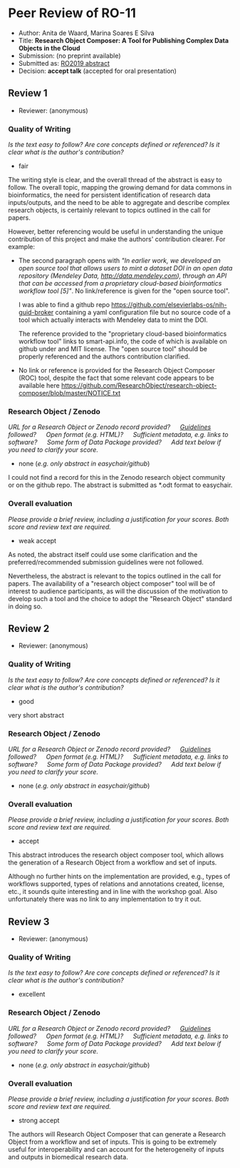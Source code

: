 # Peer Review of RO-11

* Author: Anita de Waard, Marina Soares E Silva
* Title: **Research Object Composer: A Tool for Publishing Complex Data Objects in the Cloud**
* Submission: (no preprint available)
* Submitted as: [RO2019 abstract](https://researchobject.github.io/ro2019/cfp)
* Decision:	**accept talk** (accepted for oral presentation)


## Review 1

* Reviewer: (anonymous)


### Quality of Writing
_Is the text easy to follow? Are core concepts defined or referenced? 
Is it clear what is the author's contribution?_

* fair

The writing style is clear, and the overall thread of the abstract is easy to follow. The overall topic, mapping the growing demand for data commons in bioinformatics, the need for persistent identification of research data inputs/outputs, and the need to be able to aggregate and describe complex research objects, is certainly relevant to topics outlined in the call for papers.

However, better referencing would be useful in understanding the unique contribution of this project and make the authors' contribution clearer. For example:

- The second paragraph opens with _"In earlier work, we developed an open source tool that allows users to mint a dataset DOI in an open data repository (Mendeley Data, http://data.mendeley.com), through an API that can be accessed from a proprietary cloud-based bioinformatics workflow tool [5]"_. No link/reference is given for the "open source tool". 

  I was able to find a github repo <https://github.com/elsevierlabs-os/nih-guid-broker> containing a yaml configuration file but no source code of a tool which actually interacts with Mendeley data to mint the DOI.
  
  The reference provided to the "proprietary cloud-based bioinformatics workflow tool" links to smart-api.info, the code of which is available on github under and MIT license. The "open source tool" should be properly referenced and the authors contribution clarified.
- No link or reference is provided for the Research Object Composer (ROC) tool, despite the fact that some relevant code appears to be available here <https://github.com/ResearchObject/research-object-composer/blob/master/NOTICE.txt>

### Research Object / Zenodo

_URL for a Research Object or Zenodo record provided?
   [Guidelines](http://researchobject.org/ro2019/submitting) followed?
   Open format (e.g. HTML)?
   Sufficient metadata, e.g. links to software?
   Some form of Data Package provided?
   Add text below if you need to clarify your score._

* none (_e.g. only abstract in easychair/github_)

I could not find a record for this in the Zenodo research object community or on the github repo. The abstract is submitted as *.odt format to easychair.

### Overall evaluation
_Please provide a brief review, including a justification for your scores. 
Both score and  review text are required._

* weak accept

As noted, the abstract itself could use some clarification and the preferred/recommended submission guidelines were not followed.

Nevertheless, the abstract is relevant to the topics outlined in the call for papers. The availability of a "research object composer" tool will be of interest to audience participants, as will the discussion of the motivation to develop such a tool and the choice to adopt the "Research Object" standard in doing so.


## Review 2

* Reviewer: (anonymous)


### Quality of Writing
_Is the text easy to follow? Are core concepts defined or referenced? 
Is it clear what is the author's contribution?_

* good

very short abstract


### Research Object / Zenodo

_URL for a Research Object or Zenodo record provided?
   [Guidelines](http://researchobject.org/ro2019/submitting) followed?
   Open format (e.g. HTML)?
   Sufficient metadata, e.g. links to software?
   Some form of Data Package provided?
   Add text below if you need to clarify your score._

* none (_e.g. only abstract in easychair/github_)


### Overall evaluation
_Please provide a brief review, including a justification for your scores. 
Both score and  review text are required._

* accept

This abstract introduces the research object composer tool, which allows the generation of a Research Object from a workflow and set of inputs. 

Although no further hints on the implementation are provided, e.g., types of workflows supported, types of relations and annotations created, license, etc., it sounds quite interesting and in line with the workshop goal. Also unfortunately there was no link to any implementation to try it out.


## Review 3

* Reviewer: (anonymous)


### Quality of Writing
_Is the text easy to follow? Are core concepts defined or referenced? 
Is it clear what is the author's contribution?_

* excellent

### Research Object / Zenodo

_URL for a Research Object or Zenodo record provided?
   [Guidelines](http://researchobject.org/ro2019/submitting) followed?
   Open format (e.g. HTML)?
   Sufficient metadata, e.g. links to software?
   Some form of Data Package provided?
   Add text below if you need to clarify your score._

* none (_e.g. only abstract in easychair/github_)

### Overall evaluation
_Please provide a brief review, including a justification for your scores. 
Both score and  review text are required._

* strong accept

The authors will Research Object Composer that can generate a Research Object from a workflow and set of inputs. This is going to be extremely useful for interoperability and can account for the heterogeneity of inputs and outputs in biomedical research data.
